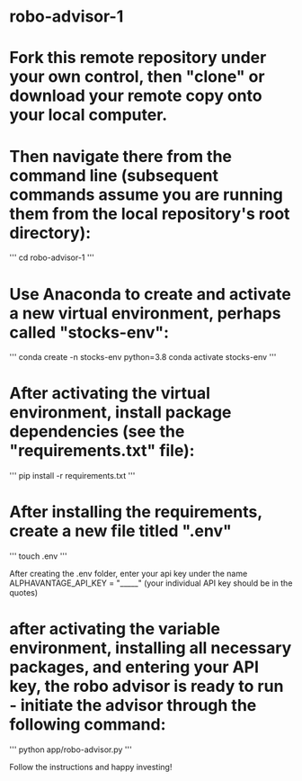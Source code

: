 # robo-advisor-1

# Fork this remote repository under your own control, then "clone" or download your remote copy onto your local computer.

# Then navigate there from the command line (subsequent commands assume you are running them from the local repository's root directory):

'''
cd robo-advisor-1
'''

# Use Anaconda to create and activate a new virtual environment, perhaps called "stocks-env":

'''
conda create -n stocks-env python=3.8
conda activate stocks-env
'''

# After activating the virtual environment, install package dependencies (see the "requirements.txt" file):

'''
pip install -r requirements.txt
'''

# After installing the requirements, create a new file titled ".env"

'''
touch .env
'''

After creating the .env folder, enter your api key under the name ALPHAVANTAGE_API_KEY = "_____" (your individual API key should be in the quotes)

# after activating the variable environment, installing all necessary packages, and entering your API key, the robo advisor is ready to run - initiate the advisor through the following command:

'''
python app/robo-advisor.py
'''

Follow the instructions and happy investing!